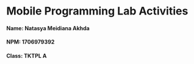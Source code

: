 # Mobile Programming Lab Activities
#### Name: Natasya Meidiana Akhda
#### NPM: 1706979392
#### Class: TKTPL A
